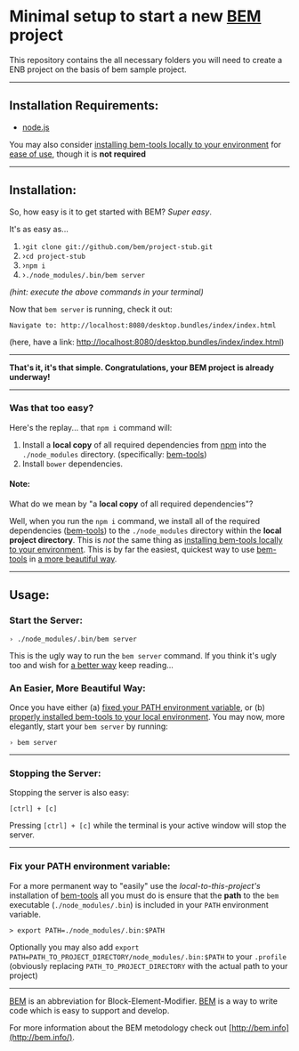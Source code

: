 # Minimal setup to start a new [BEM](http://bem.info) project

This repository contains the all necessary folders you will need to create a ENB project on the basis of bem  sample project.

---

## Installation Requirements:

- [node.js](http://nodejs.org/)

You may also consider [installing bem-tools locally to your environment](http://bem.info/tools/bem/installation/) for [ease of use](#an-easier-more-beautiful-way), though it is **not required**

---

## Installation:

So, how easy is it to get started with BEM?  *Super easy*.

It's as easy as...

1. ›`git clone git://github.com/bem/project-stub.git`
2. ›`cd project-stub`
3. ›`npm i`
4. ›`./node_modules/.bin/bem server`

*(hint: execute the above commands in your terminal)*

Now that `bem server` is running, check it out:

````
Navigate to: http://localhost:8080/desktop.bundles/index/index.html
````

(here, have a link: [http://localhost:8080/desktop.bundles/index/index.html](http://localhost:8080/desktop.bundles/index/index.html))

---

**That's it, it's that simple. Congratulations, your BEM project is already underway!**

---

### Was that too easy?

Here's the replay... that `npm i` command will:

1. Install a **local copy** of all required dependencies from [npm](http://npmjs.org/) into the `./node_modules` directory. (specifically: [bem-tools](http://github.com/bem/bem-tools))
2. Install `bower` dependencies.

#### Note:

What do we mean by "a **local copy** of all required dependencies"?

Well, when you run the `npm i` command, we install all of the required dependencies ([bem-tools](http://github.com/bem/bem-tools))
to the `./node_modules` directory within the **local project directory**.  This is *not* the same thing as
[installing bem-tools locally to your environment](http://bem.info/tools/bem/installation/).  This is by far the easiest, quickest way to use
[bem-tools](http://github.com/bem/bem-tools) in [a more beautiful way](#an-easier-more-beautiful-way).

---

## Usage:

### Start the Server:

    › ./node_modules/.bin/bem server

This is the ugly way to run the `bem server` command.  If you think it's ugly too and wish for [a better way](#an-easier-more-beautiful-way) keep reading...

### An Easier, More Beautiful Way:

Once you have either (a) [fixed your PATH environment variable](#fix-your-path-environment-variable), or (b)
[properly installed bem-tools to your local environment](http://bem.info/tools/bem/installation/).
You may now, more elegantly, start your `bem server` by running:

    › bem server

---

### Stopping the Server:

Stopping the server is also easy:

    [ctrl] + [c]

Pressing `[ctrl] + [c]` while the terminal is your active window will stop the server.

---

### Fix your PATH environment variable:

For a more permanent way to "easily" use the *local-to-this-project's* installation of
[bem-tools](http://github.com/bem/bem-tools) all you must do is ensure that the **path** to the `bem` executable
(`./node_modules/.bin`) is included in your `PATH` environment variable.

    > export PATH=./node_modules/.bin:$PATH

Optionally you may also add `export PATH=PATH_TO_PROJECT_DIRECTORY/node_modules/.bin:$PATH` to your `.profile`
(obviously replacing `PATH_TO_PROJECT_DIRECTORY` with the actual path to your project)

---

[BEM](http://bem.info) is an abbreviation for Block-Element-Modifier.  [BEM](http://bem.info) is a way to write code which is easy to support and develop.

For more information about the BEM metodology check out [http://bem.info](http://bem.info/).
